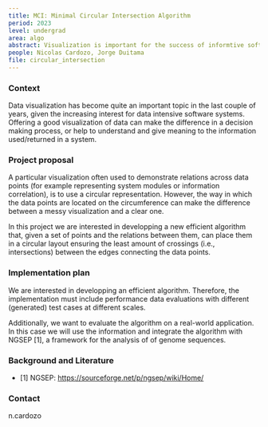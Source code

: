 ```yaml
---
title: MCI: Minimal Circular Intersection Algorithm
period: 2023
level: undergrad
area: algo
abstract: Visualization is important for the success of informtive software. Setting a correct layout can change the perception of a result from simple to complex. We will improve the visualization of circular layouts.
people: Nicolas Cardozo, Jorge Duitama
file: circular_intersection
---
```


### Context

Data visualization has become quite an important topic in the last couple of years, given the 
increasing interest for data intensive software systems. Offering a good visualization of data
can make the difference in a decision making process, or help to understand and give meaning to the information used/returned in a system.

### Project proposal

A particular visualization often used to demonstrate relations across data points (for example representing system modules or information correlation), is to use a circular representation. However, the way in which the data points are located on the circumference can make the difference between a messy visualization and a clear one.

In this project we are interested in developping a new efficient algorithm that, given a set of points and the relations between them, can place them in a circular layout ensuring the least amount of crossings (i.e., intersections) between the edges connecting the data points.

### Implementation plan

We are interested in developping an efficient algorithm. Therefore, the implementation must include performance data evaluations with different (generated) test cases at different scales.

Additionally, we want to evaluate the algorithm on a real-world application. In this case we will use the information and integrate the algorithm with NGSEP [1], a framework for the analysis of of genome sequences.

### Background and Literature

- [1] NGSEP: <https://sourceforge.net/p/ngsep/wiki/Home/>

### Contact

n.cardozo
